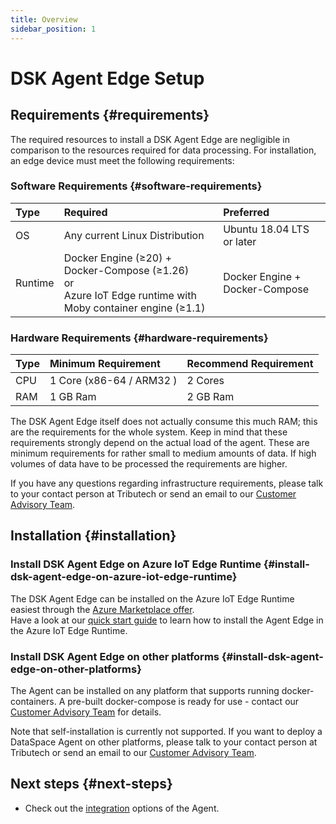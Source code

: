 ```yaml
---
title: Overview
sidebar_position: 1
---
```


# DSK Agent Edge Setup

## Requirements {#requirements}

The required resources to install a DSK Agent Edge are negligible in comparison to the resources required for data processing. For installation, an edge device must meet the following requirements:

### Software Requirements {#software-requirements}

| Type    | Required                                                                                                         | Preferred                      |
| :------ | :--------------------------------------------------------------------------------------------------------------- | :----------------------------- |
| OS      | Any current Linux Distribution                                                                                   | Ubuntu 18.04 LTS or later      |
| Runtime | Docker Engine (≥20) + Docker-Compose (≥1.26)<br/>or<br/>Azure IoT Edge runtime with Moby container engine (≥1.1) | Docker Engine + Docker-Compose |

### Hardware Requirements {#hardware-requirements}

| Type | Minimum Requirement      | Recommend Requirement |
| :--- | :----------------------- | :-------------------- |
| CPU  | 1 Core (x86-64 / ARM32 ) | 2 Cores               |
| RAM  | 1 GB Ram                 | 2 GB Ram              |

The DSK Agent Edge itself does not actually consume this much RAM; this are the requirements for the whole system. Keep in mind that these requirements strongly depend on the actual load of the agent. These are minimum requirements for rather small to medium amounts of data. If high volumes of data have to be processed the requirements are higher.

If you have any questions regarding infrastructure requirements, please talk to your contact person at Tributech or send an email to our [Customer Advisory Team](mailto:customer-advisory@tributech.io).

## Installation {#installation}

### Install DSK Agent Edge on Azure IoT Edge Runtime {#install-dsk-agent-edge-on-azure-iot-edge-runtime}

The DSK Agent Edge can be installed on the Azure IoT Edge Runtime easiest through the <a href="https://azuremarketplace.microsoft.com/en-us/marketplace/apps/tributechsolutionsgmbh1582568815297.57601ccd-62c3-4842-9f73-3dadd3de5b74?tab=Overview" target="_blank">Azure Marketplace offer</a>.<br />
Have a look at our [quick start guide](../../quickstart/overview.md) to learn how to install the Agent Edge in the Azure IoT Edge Runtime.

### Install DSK Agent Edge on other platforms {#install-dsk-agent-edge-on-other-platforms}

The Agent can be installed on any platform that supports running docker-containers. A pre-built docker-compose is ready for use - contact our [Customer Advisory Team](https://www.tributech.io/about-us/) for details.

Note that self-installation is currently not supported. If you want to deploy a DataSpace Agent on other platforms, please talk to your contact person at Tributech or send an email to our [Customer Advisory Team](https://www.tributech.io/about-us/).

## Next steps {#next-steps}

- Check out the [integration](../../provide_data/agent/integration.md) options of the Agent.
